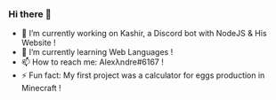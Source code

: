 ### Hi there 👋

- 🔭 I’m currently working on Kashir, a Discord bot with NodeJS & His Website !
- 🌱 I’m currently learning Web Languages !
- 📫 How to reach me: Alexλndre#6167 !
- ⚡ Fun fact: My first project was a calculator for eggs production in Minecraft !
